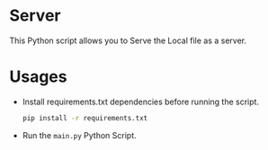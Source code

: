 # Server

This Python script allows you to Serve the Local file as a server.


# Usages
- Install requirements.txt dependencies before running the script.

    ```bash
    pip install -r requirements.txt
    ```
-  Run the `main.py` Python Script.